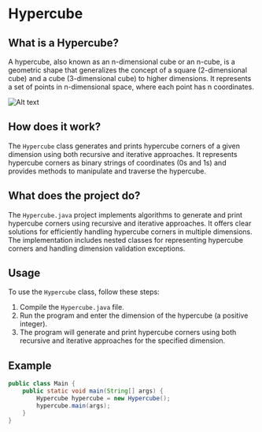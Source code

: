 # Hypercube

## What is a Hypercube?

A hypercube, also known as an n-dimensional cube or an n-cube, is a geometric shape that generalizes the concept of a square (2-dimensional cube) and a cube (3-dimensional cube) to higher dimensions. It represents a set of points in n-dimensional space, where each point has n coordinates.

![Alt text]([image_path](https://ca.images.search.yahoo.com/search/images;_ylt=AwrFeAnXkR1mFlkjY_btFAx.;_ylu=c2VjA3NlYXJjaARzbGsDYnV0dG9u;_ylc=X1MDMjExNDcyMTAwNQRfcgMyBGZyA21jYWZlZQRmcjIDcDpzLHY6aSxtOnNiLXRvcARncHJpZANVTWhIdVFoUlR1ZTZqeVNYYTJsZnhBBG5fcnNsdAMwBG5fc3VnZwMwBG9yaWdpbgNjYS5pbWFnZXMuc2VhcmNoLnlhaG9vLmNvbQRwb3MDMARwcXN0cgMEcHFzdHJsAzAEcXN0cmwDMjIEcXVlcnkDM2QlMjBoeXBlcmN1YmUlMjBpbWFnZSUyMGdpZgR0X3N0bXADMTcxMzIxMzkyMQ--?p=3d+hypercube+image+gif&fr=mcafee&fr2=p%3As%2Cv%3Ai%2Cm%3Asb-top&ei=UTF-8&x=wrt&type=E211CA885G0#id=3&iurl=https%3A%2F%2Fmedia1.tenor.com%2Fimages%2F51d686669b5d9a801714366cd61807be%2Ftenor.gif%3Fitemid%3D9052304&action=click))

## How does it work?

The `Hypercube` class generates and prints hypercube corners of a given dimension using both recursive and iterative approaches. It represents hypercube corners as binary strings of coordinates (0s and 1s) and provides methods to manipulate and traverse the hypercube.

## What does the project do?

The `Hypercube.java` project implements algorithms to generate and print hypercube corners using recursive and iterative approaches. It offers clear solutions for efficiently handling hypercube corners in multiple dimensions. The implementation includes nested classes for representing hypercube corners and handling dimension validation exceptions.

## Usage

To use the `Hypercube` class, follow these steps:

1. Compile the `Hypercube.java` file.
2. Run the program and enter the dimension of the hypercube (a positive integer).
3. The program will generate and print hypercube corners using both recursive and iterative approaches for the specified dimension.

## Example

```java
public class Main {
    public static void main(String[] args) {
        Hypercube hypercube = new Hypercube();
        hypercube.main(args);
    }
}
